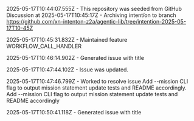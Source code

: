  2025-05-17T10:44:07.555Z - This repository was seeded from GitHub Discussion  at 
2025-05-17T10:45:17Z - Archiving intentïon to branch https://github.com/xn-intenton-z2a/agentic-lib/tree/intention-2025-05-17T10-45Z

2025-05-17T10:45:31.832Z - Maintained feature WORKFLOW_CALL_HANDLER

2025-05-17T10:46:14.902Z - Generated issue with title 

2025-05-17T10:47:44.102Z - Issue  was updated.

2025-05-17T10:47:46.799Z - Worked to resolve issue Add --mission CLI flag to output mission statement update tests and README accordingly. Add --mission CLI flag to output mission statement update tests and README accordingly

2025-05-17T10:50:41.118Z - Generated issue with title 

